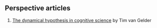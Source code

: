 ## Perspective articles

1. [The dynamical hypothesis in cognitive science](https://orca.cf.ac.uk/35162/1/Chater%201998.pdf) by Tim van Gelder
